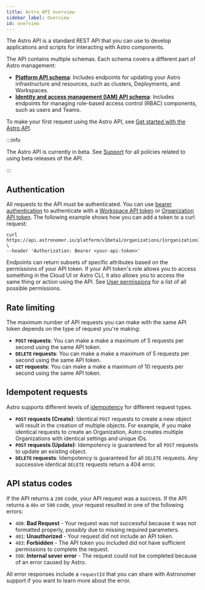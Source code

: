 ```yaml
---
title: Astro API overview
sidebar_label: Overview
id: overview
---
```


The Astro API is a standard REST API that you can use to develop applications and scripts for interacting with Astro components.

The API contains multiple schemas. Each schema covers a different part of Astro management:

- [**Platform API schema**](api/platform-api-reference.mdx): Includes endpoints for updating your Astro infrastructure and resources, such as clusters, Deployments, and Workspaces.
- [**Identity and access management (IAM) API schema**](api/iam-api-reference.mdx): Includes endpoints for managing role-based access control (RBAC) components, such as users and Teams.

To make your first request using the Astro API, see [Get started with the Astro API](api/get-started.md).

:::info

The Astro API is currently in beta. See [Support](versioning-and-support.md) for all policies related to using beta releases of the API.

:::

## Authentication

All requests to the API must be authenticated. You can use [bearer authentication](https://swagger.io/docs/specification/authentication/bearer-authentication/) to authenticate with a [Workspace API token](workspace-api-tokens.md) or [Organization API token](organization-api-tokens.md). The following example shows how you can add a token to a curl request:

```curl
curl https://api.astronomer.io/platform/v1beta1/organizations/{organizationId}/clusters \
--header 'Authorization: Bearer <your-api-token>'
```

Endpoints can return subsets of specific attributes based on the permissions of your API token. If your API token's role allows you to access something in the Cloud UI or Astro CLI, it also allows you to access the same thing or action using the API. See [User permissions](user-permissions.md) for a list of all possible permissions.

## Rate limiting

The maximum number of API requests you can make with the same API token depends on the type of request you're making:

- **`POST` requests**: You can make a make a maximum of 5 requests per second using the same API token.
- **`DELETE` requests**: You can make a make a maximum of 5 requests per second using the same API token.
- **`GET` requests**: You can make a make a maximum of 10 requests per second using the same API token.

## Idempotent requests

Astro supports different levels of [idempotency](https://en.wikipedia.org/wiki/Idempotence) for different request types.

- **`POST` requests (Create)**: Identical `POST` requests to create a new object will result in the creation of multiple objects. For example, if you make identical requests to create an Organization, Astro creates multiple Organizations with identical settings and unique IDs.
- **`POST` requests (Update)**: Idempotency is guaranteed for all `POST` requests to update an existing object.
- **`DELETE` requests**: Idempotency is guaranteed for all `DELETE` requests. Any successive identical `DELETE` requests return a 404 error.

## API status codes

If the API returns a `200` code, your API request was a success. If the API returns a `40x` or `500` code, your request resulted in one of the following errors:

- `400`: **Bad Request** - Your request was not successful because it was not formatted properly, possibly due to missing required parameters. 
- `401`: **Unauthorized** - Your request did not include an API token. 
- `403`: **Forbidden** - The API token you included did not have sufficient permissions to complete the request.
- `500`: **Internal sever error** - The request could not be completed because of an error caused by Astro.

All error responses include a `requestId` that you can share with Astronomer support if you want to learn more about the error. 
